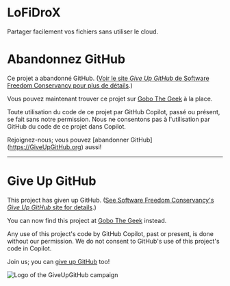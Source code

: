 # LoFiDroX
Partager facilement vos fichiers sans utiliser le cloud. 

# Abandonnez GitHub

Ce projet a abandonné GitHub. ([Voir le site *Give Up GitHub* de Software Freedom Conservancy pour plus de détails](https://GiveUpGitHub.org).) 

Vous pouvez maintenant trouver ce projet sur [Gobo The Geek](https://www.gobothegeek.ch/) à la place. 

Toute utilisation du code de ce projet par GitHub Copilot, passé ou présent, se fait sans notre permission. Nous ne consentons pas à l'utilisation par GitHub du code de ce projet dans Copilot. 

Rejoignez-nous; vous pouvez [abandonner GitHub] (https://GiveUpGitHub.org) aussi!

---

# Give Up GitHub

This project has given up GitHub.  ([See Software Freedom Conservancy's *Give Up  GitHub* site for details](https://GiveUpGitHub.org).)

You can now find this project at [Gobo The Geek](https://www.gobothegeek.ch/) instead.

Any use of this project's code by GitHub Copilot, past or present, is done without our permission.  We do not consent to GitHub's use of this project's code in Copilot.

Join us; you can [give up GitHub](https://GiveUpGitHub.org) too!

![Logo of the GiveUpGitHub campaign](https://sfconservancy.org/img/GiveUpGitHub.png)


